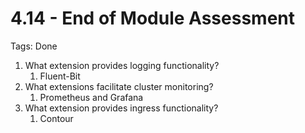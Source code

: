 # 4.14 - End of Module Assessment

Tags: Done

1. What extension provides logging functionality?
    1. Fluent-Bit
2. What extensions facilitate cluster monitoring?
    1. Prometheus and Grafana
3. What extension provides ingress functionality?
    1. Contour

